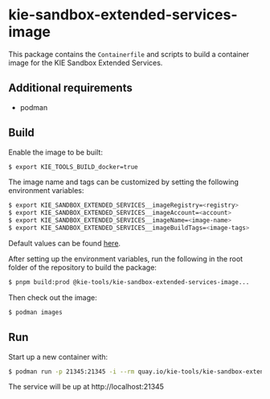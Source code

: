 # kie-sandbox-extended-services-image

This package contains the `Containerfile` and scripts to build a container image for the KIE Sandbox Extended Services.

## Additional requirements

- podman

## Build

Enable the image to be built:

```bash
$ export KIE_TOOLS_BUILD_docker=true
```

The image name and tags can be customized by setting the following environment variables:

```bash
$ export KIE_SANDBOX_EXTENDED_SERVICES__imageRegistry=<registry>
$ export KIE_SANDBOX_EXTENDED_SERVICES__imageAccount=<account>
$ export KIE_SANDBOX_EXTENDED_SERVICES__imageName=<image-name>
$ export KIE_SANDBOX_EXTENDED_SERVICES__imageBuildTags=<image-tags>
```

Default values can be found [here](../build-env/index.js).

After setting up the environment variables, run the following in the root folder of the repository to build the package:

```bash
$ pnpm build:prod @kie-tools/kie-sandbox-extended-services-image...
```

Then check out the image:

```bash
$ podman images
```

## Run

Start up a new container with:

```bash
$ podman run -p 21345:21345 -i --rm quay.io/kie-tools/kie-sandbox-extended-services-image:latest
```

The service will be up at http://localhost:21345
